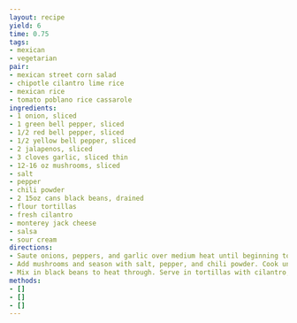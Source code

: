 ```yaml
---
layout: recipe
yield: 6
time: 0.75
tags:
- mexican
- vegetarian
pair:
- mexican street corn salad
- chipotle cilantro lime rice
- mexican rice
- tomato poblano rice cassarole
ingredients:
- 1 onion, sliced
- 1 green bell pepper, sliced
- 1/2 red bell pepper, sliced
- 1/2 yellow bell pepper, sliced
- 2 jalapenos, sliced
- 3 cloves garlic, sliced thin
- 12-16 oz mushrooms, sliced
- salt
- pepper
- chili powder
- 2 15oz cans black beans, drained
- flour tortillas
- fresh cilantro
- monterey jack cheese
- salsa
- sour cream
directions:
- Saute onions, peppers, and garlic over medium heat until beginning to soften
- Add mushrooms and season with salt, pepper, and chili powder. Cook until mushrooms are softened and remaining vegetables have reached desired level of tenderness
- Mix in black beans to heat through. Serve in tortillas with cilantro, cheese, salsa, and sour cream
methods:
- []
- []
- []
---
```

